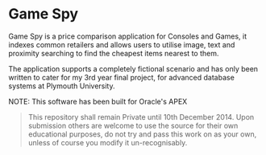 # Game Spy

Game Spy is a price comparison application for Consoles and Games, it indexes common retailers and allows users to utilise image, text and proximity searching to find the cheapest items nearest to them.

The application supports a completely fictional scenario and has only been written to cater for my 3rd year final project, for advanced database systems at Plymouth University.  

NOTE: This software has been built for Oracle's APEX

> This repository shall remain Private until 10th December 2014.  Upon submission others are welcome to use the source for their own educational purposes, do not try and pass this work on as your own, unless of course you modify it un-recognisably. 